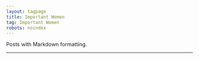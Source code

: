 ```yaml
---
layout: tagpage
title: Important Women
tag: Important Women
robots: noindex
---
```


Posts with Markdown formatting.

---
